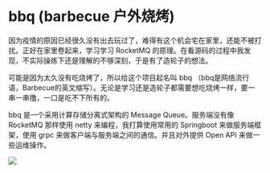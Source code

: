 # bbq (barbecue 户外烧烤)

因为疫情的原因已经很久没有出去玩过了，难得有这个机会宅在家里，还能不被打扰。正好在家里卷起来，学习学习 RocketMQ 的原理。在看源码的过程中我发现，不实际操练下还是理解的不够深刻，于是有了造轮子的想法。

可能是因为太久没有吃烧烤了，所以给这个项目起名叫 bbq （bbq是网络流行语，Barbecue的英文缩写）。无论是学习还是造轮子都需要想吃烧烤一样，要一串一串撸，一口是吃不下所有的。

bbq 是一个采用计算存储分离式架构的 Message Queue。服务端没有像 RocketMQ 那样使用 netty 来编程，我打算使用常用的 Springboot 来做服务端框架，使用 grpc 来做客户端与服务端之间的通信。并且对外提供 Open API 来做一些运维操作。

![](https://tva1.sinaimg.cn/large/e6c9d24ely1h25ozhjtavj20wv0u03zy.jpg)





